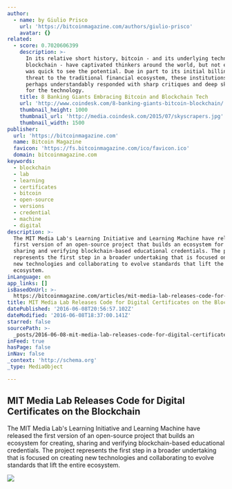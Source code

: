 ```yaml
---
author:
  - name: by Giulio Prisco
    url: 'https://bitcoinmagazine.com/authors/giulio-prisco'
    avatar: {}
related:
  - score: 0.7020606399
    description: >-
      In its relative short history, bitcoin - and its underlying technology the
      blockchain - have captivated thinkers around the world, but not everyone
      was quick to see the potential. Due in part to its initial billing as a
      threat to the traditional financial ecosystem, these institutions have
      perhaps understandably responded with sharp critiques and deep skepticism
      for the technology.
    title: 8 Banking Giants Embracing Bitcoin and Blockchain Tech
    url: 'http://www.coindesk.com/8-banking-giants-bitcoin-blockchain/'
    thumbnail_height: 1000
    thumbnail_url: 'http://media.coindesk.com/2015/07/skyscrapers.jpg'
    thumbnail_width: 1500
publisher:
  url: 'https://bitcoinmagazine.com'
  name: Bitcoin Magazine
  favicon: 'https://fs.bitcoinmagazine.com/ico/favicon.ico'
  domain: bitcoinmagazine.com
keywords:
  - blockchain
  - lab
  - learning
  - certificates
  - bitcoin
  - open-source
  - versions
  - credential
  - machine
  - digital
description: >-
  The MIT Media Lab's Learning Initiative and Learning Machine have released the
  first version of an open-source project that builds an ecosystem for creating,
  sharing and verifying blockchain-based educational credentials. The project
  represents the first step in a broader undertaking that is focused on creating
  new technologies and collaborating to evolve standards that lift the entire
  ecosystem.
inLanguage: en
app_links: []
isBasedOnUrl: >-
  https://bitcoinmagazine.com/articles/mit-media-lab-releases-code-for-digital-certificates-on-the-blockchain-1465404945
title: MIT Media Lab Releases Code for Digital Certificates on the Blockchain
datePublished: '2016-06-08T20:56:57.102Z'
dateModified: '2016-06-08T18:37:00.141Z'
starred: false
sourcePath: >-
  _posts/2016-06-08-mit-media-lab-releases-code-for-digital-certificates-on-the.md
inFeed: true
hasPage: false
inNav: false
_context: 'http://schema.org'
_type: MediaObject

---
```

<article style=""><h1>MIT Media Lab Releases Code for Digital Certificates on the Blockchain</h1><p>The MIT Media Lab's Learning Initiative and Learning Machine have released the first version of an open-source project that builds an ecosystem for creating, sharing and verifying blockchain-based educational credentials. The project represents the first step in a broader undertaking that is focused on creating new technologies and collaborating to evolve standards that lift the entire ecosystem.</p><img src="https://fs.bitcoinmagazine.com/img/articles/mit-media-lab-releases-code-for-digital-certificates-on-the-blockchain.jpg" /></article>